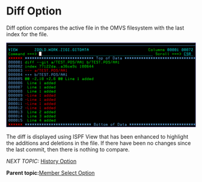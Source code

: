 # Diff Option

Diff option compares the active file in the OMVS filesystem with the last index for the file.

![](media/g_diff_option.png)

The diff is displayed using ISPF View that has been enhanced to highlight the additions and deletions in the file. If there have been no changes since the last commit, then there is nothing to compare.

*NEXT TOPIC:* [History Option](r_history_option.md)

**Parent topic:**[Member Select Option](r_member_select_option.md)

